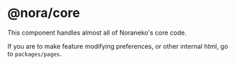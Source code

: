 # @nora/core

This component handles almost all of Noraneko's core code.

If you are to make feature modifying preferences, or other internal html, go to `packages/pages`.
